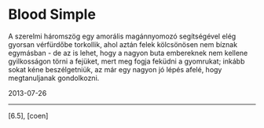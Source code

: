 # Blood Simple

A szerelmi háromszög egy amorális magánnyomozó segítségével elég gyorsan vérfürdőbe torkollik, ahol aztán felek kölcsönösen nem bíznak egymásban - de az is lehet, hogy a nagyon buta embereknek nem kellene gyilkosságon törni a fejüket, mert meg fogja feküdni a gyomrukat; inkább sokat kéne beszélgetniük, az már egy nagyon jó lépés afelé, hogy megtanuljanak gondolkozni.

2013-07-26 

----

[6.5], [coen]